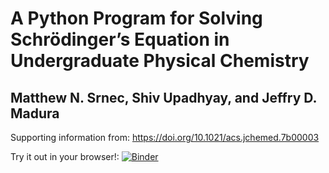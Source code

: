 # A Python Program for Solving Schrödinger’s Equation in Undergraduate Physical Chemistry
## Matthew N. Srnec, Shiv Upadhyay, and Jeffry D. Madura

Supporting information from: https://doi.org/10.1021/acs.jchemed.7b00003

Try it out in your browser!: [![Binder](https://mybinder.org/badge_logo.svg)](https://mybinder.org/v2/gh/shivupa/1D_schrodinger_python/master?filepath=Schrodinger%2FPython_Files%2F)
